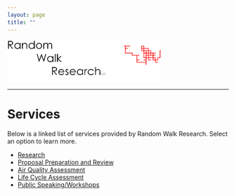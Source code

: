 ```yaml
---
layout: page
title: ""
---
```

<img align="middle" src="/assets/images/rwr_FULL7.png" alt="RWR" width="350"/>
<hr>

# Services

Below is a linked list of services provided by Random Walk Research. Select an option to learn more.

- [Research](/assets/services/research)
- [Proposal Preparation and Review](/assets/services/proposals)
- [Air Quality Assessment](/assets/services/aqassessment)
- [Life Cycle Assessment](/assets/services/lcassessment)
- [Public Speaking/Workshops](/assets/services/speaking)



